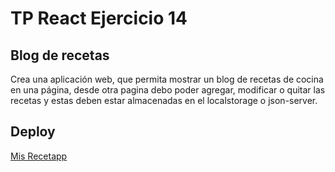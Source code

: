 # TP React Ejercicio 14
## Blog de recetas
Crea una aplicación web, que permita mostrar un blog de recetas de cocina en una página, desde otra pagina debo poder agregar, modificar o quitar las recetas y estas deben estar almacenadas en el localstorage o json-server.

## Deploy
[Mis Recetapp](https://mis-recetapp.netlify.app/)
